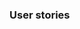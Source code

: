 <link rel="stylesheet" href="{{baseUrl}}/css/main.css">
<link rel="stylesheet" href="{{baseUrl}}/css/textbook.css">

<div class="website-content">

### User stories

<div id="main">

<include src="./introduction/TopicPanel.md" />
<include src="./details/TopicPanel.md" />
<include src="./usage/TopicPanel.md" />

</div>
</div>
